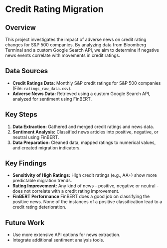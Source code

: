 

# Credit Rating Migration

## Overview

This project investigates the impact of adverse news on credit rating changes for S&P 500 companies. By analyzing data from Bloomberg Terminal and a custom Google Search API, we aim to determine if negative news events correlate with movements in credit ratings.

## Data Sources

- **Credit Ratings Data:** Monthly S&P credit ratings for S&P 500 companies (File: `ratings_raw_data.csv`).
- **Adverse News Data:** Retrieved using a custom Google Search API, analyzed for sentiment using FinBERT.

## Key Steps

1. **Data Extraction:** Gathered and merged credit ratings and news data.
2. **Sentiment Analysis:** Classified news articles into positive, negative, or neutral using FinBERT.
3. **Data Preparation:** Cleaned data, mapped ratings to numerical values, and created migration indicators.

## Key Findings

- **Sensitivity of High Ratings:** High credit ratings (e.g., AA+) show more predictable migration trends.
- **Rating Improvement:** Any kind of news - positive, negative or neutral - does not correlate with a credit rating improvement.
- **FinBERT Performance** FinBERT does a good job on classifying the positive news. None of the instances of a positive classification lead to a credit rating deterioration.

## Future Work

- Use more extensive API options for news extraction.
- Integrate additional sentiment analysis tools.


